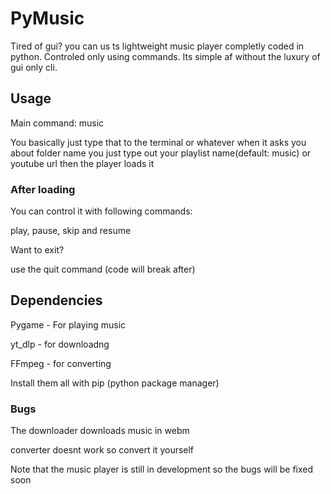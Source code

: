 # PyMusic
Tired of gui? you can us ts lightweight music player completly 
coded in python. Controled only using commands. Its simple
af without the luxury of gui only cli.
## Usage
Main command: music


You basically just type that to the terminal or whatever
when it asks you about folder name you just type out your 
playlist name(default: music)
or youtube url then the player loads it
### After loading
You can control it with following commands:

play, pause, skip and resume

Want to exit?

use the quit command (code will break after)
## Dependencies
Pygame - For playing music

yt_dlp - for downloadng

FFmpeg - for converting

Install them all with pip (python package manager)
### Bugs
The downloader downloads music in webm

converter doesnt work so convert it yourself

Note that the music player is still in development so the bugs will be fixed soon
